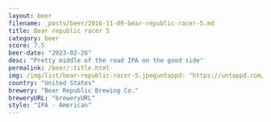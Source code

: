 ```yaml
---
layout: beer
filename: _posts/beer/2016-11-09-bear-republic-racer-5.md
title: Bear republic racer 5
category: beer
score: 7.5
beer-date: "2023-02-26"
desc: "Pretty middle of the road IPA on the good side"
permalink: /beer/:title.html
img: /img/list/bear-republic-racer-5.jpeguntappd: "https://untappd.com/b/bear-republic-brewing-co--racer-5-ipa/1553"
country: "United States"
brewery: "Bear Republic Brewing Co."
breweryURL: "breweryURL"
style: "IPA - American"
---
```

